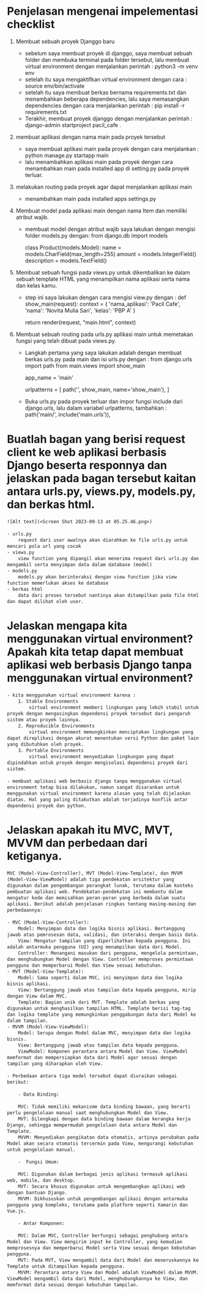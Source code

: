 # Penjelasan mengenai impelementasi checklist

1. Membuat sebuah proyek Djanggo baru
    - sebelum saya membuat proyek di djanggo, saya membuat sebuah folder dan membuka terminal pada folder tersebut, lalu membuat virtual environment dengan menjalankan perintah :
        python3 -m venv env
    - setelah itu saya mengaktifkan virtual environment dengan cara :
        source env/bin/activate
    - setelah itu saya membuat berkas bernama requirements.txt dan menambahkan beberapa dependencies, lalu saya memasangkan dependencies dengan cara menjalankan perintah : 
        pip install -r requirements.txt
    - Terakhir, membuat proyek djanggo dengan menjalankan perintah :
        django-admin startproject pacil_cafe .

2. membuat aplikasi dengan nama main pada proyek tersebut
    - saya membuat aplikasi main pada proyek dengan cara menjalankan : 
        python manage.py startapp main
    - lalu menambahkan aplikasi main pada proyek dengan cara menambahkan main pada installed app di setting.py pada proyek terluar. 

3. melakukan routing pada proyek agar dapat menjalankan aplikasi main
    - menambahkan main pada installed apps settings.py

4. Membuat model pada aplikasi main dengan nama Item dan memiliki atribut wajib. 
    - membuat model dengan atribut wajib saya lakukan dengan mengisi folder models.py dengan:
      from django.db import models

        class Product(models.Model):
        name = models.CharField(max_length=255)
        amount = models.IntegerField()
        description = models.TextField()


5. Membuat sebuah fungsi pada views.py untuk dikembalikan ke dalam sebuah template HTML yang menampilkan nama aplikasi serta nama dan kelas kamu.
    - step ini saya lakukan dengan cara mengisi view.py dengan :
        def show_main(request):
        context = {
            'nama_aplikasi': 'Pacil Cafe',
            'nama': 'Novita Mulia Sari',
            'kelas': 'PBP A'
        }

        return render(request, "main.html", context)

6. Membuat sebuah routing pada urls.py aplikasi main untuk memetakan fungsi yang telah dibuat pada views.py.
     - Langkah pertama yang saya lakukan adalah dengan membuat berkas urls.py pada main dan isi urls.py dengan :
        from django.urls import path
        from main.views import show_main

        app_name = 'main'

        urlpatterns = [
            path('', show_main, name='show_main'),
        ]
    - Buka urls.py pada proyek terluar dan impor fungsi include dari django.urls, lalu dalam variabel urlpatterns, tambahkan :
        path('main/', include('main.urls')),

# Buatlah bagan yang berisi request client ke web aplikasi berbasis Django beserta responnya dan jelaskan pada bagan tersebut kaitan antara urls.py, views.py, models.py, dan berkas html.

    ![Alt text](<Screen Shot 2023-09-13 at 05.25.46.png>)

    - urls.py 
        request dari user awalnya akan diarahkan ke file urls.py untuk mencari pola url yang cocok
    - views.py 
        view function yang dipangil akan menerima request dari urls.py dan mengambil serta menyimpan data dalam database (model)
    - models.py 
        models.py akan berinteraksi dengan view function jika view function memerlukan akses ke database 
    - berkas html
        data dari proses tersebut nantinya akan ditampilkan pada file html dan dapat dilihat oleh user. 

# Jelaskan mengapa kita menggunakan virtual environment? Apakah kita tetap dapat membuat aplikasi web berbasis Django tanpa menggunakan virtual environment?

    - kita menggunakan virtual environment karena :
        1. Stable Environments
            virtual environment memberi lingkungan yang lebih stabil untuk proyek dengan mengasingkan dependensi proyek tersebut dari pengaruh sistem atau proyek lainnya.
        2. Reproducible Environments
            virtual environment memungkinkan menciptakan lingkungan yang dapat direplikasi dengan akurat menentukan versi Python dan paket lain yang dibutuhkan oleh proyek.
        3. Portable Environments
            virtual environment menyediakan lingkungan yang dapat dipindahkan untuk proyek dengan mengisolasi dependensi proyek dari sistem.

    - membuat aplikasi web berbasis django tanpa menggunakan virtual environment tetap bisa dilakukan, namun sangat disarankan untuk menggunakan virtual environment karena alasan yang telah dijelaskan diatas. Hal yang paling ditakutkan adalah terjadinya konflik antar dependensi proyek dan python. 
         

# Jelaskan apakah itu MVC, MVT, MVVM dan perbedaan dari ketiganya.

    MVC (Model-View-Controller), MVT (Model-View-Template), dan MVVM (Model-View-ViewModel) adalah tiga pendekatan arsitektur yang digunakan dalam pengembangan perangkat lunak, terutama dalam konteks pembuatan aplikasi web. Pendekatan-pendekatan ini membantu dalam mengatur kode dan memisahkan peran-peran yang berbeda dalam suatu aplikasi. Berikut adalah penjelasan ringkas tentang masing-masing dan perbedaannya:

    - MVC (Model-View-Controller):
        Model: Menyimpan data dan logika bisnis aplikasi. Bertanggung jawab atas pemrosesan data, validasi, dan interaksi dengan basis data.
        View: Mengatur tampilan yang diperlihatkan kepada pengguna. Ini adalah antarmuka pengguna (UI) yang menampilkan data dari Model.
        Controller: Menangani masukan dari pengguna, mengelola permintaan, dan menghubungkan Model dengan View. Controller memproses permintaan pengguna dan memperbarui Model dan View sesuai kebutuhan.
    - MVT (Model-View-Template):
        Model: Sama seperti dalam MVC, ini menyimpan data dan logika bisnis aplikasi.
        View: Bertanggung jawab atas tampilan data kepada pengguna, mirip dengan View dalam MVC.
        Template: Bagian unik dari MVT. Template adalah berkas yang digunakan untuk menghasilkan tampilan HTML. Template berisi tag-tag dan logika template yang memungkinkan penggabungan data dari Model ke dalam tampilan.
    - MVVM (Model-View-ViewModel):
        Model: Serupa dengan Model dalam MVC, menyimpan data dan logika bisnis.
        View: Bertanggung jawab atas tampilan data kepada pengguna.
        ViewModel: Komponen perantara antara Model dan View. ViewModel memformat dan mempersiapkan data dari Model agar sesuai dengan tampilan yang diharapkan oleh View.

    - Perbedaan antara tiga model tersebut dapat diuraikan sebagai berikut:

        - Data Binding:

        MVC: Tidak memiliki mekanisme data binding bawaan, yang berarti perlu pengelolaan manual saat menghubungkan Model dan View.
        MVT: Dilengkapi dengan data binding bawaan dalam kerangka kerja Django, sehingga mempermudah pengelolaan data antara Model dan Template.
        MVVM: Menyediakan pengikatan data otomatis, artinya perubahan pada Model akan secara otomatis tercermin pada View, mengurangi kebutuhan untuk pengelolaan manual.

        -  Fungsi Umum:

        MVC: Digunakan dalam berbagai jenis aplikasi termasuk aplikasi web, mobile, dan desktop.
        MVT: Secara khusus digunakan untuk mengembangkan aplikasi web dengan bantuan Django.
        MVVM: Dikhususkan untuk pengembangan aplikasi dengan antarmuka pengguna yang kompleks, terutama pada platform seperti Xamarin dan Vue.js.
        
        - Antar Komponen:

        MVC: Dalam MVC, Controller berfungsi sebagai penghubung antara Model dan View. View mengirim input ke Controller, yang kemudian memprosesnya dan memperbarui Model serta View sesuai dengan kebutuhan pengguna.
        MVT: Pada MVT, View mengambil data dari Model dan meneruskannya ke Template untuk ditampilkan kepada pengguna.
        MVVM: Perantara antara View dan Model adalah ViewModel dalam MVVM. ViewModel mengambil data dari Model, menghubungkannya ke View, dan memformat data sesuai dengan kebutuhan tampilan.



